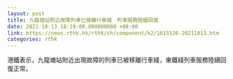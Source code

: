 ```yaml
---
layout: post
title: 九龍塘站附近故障列車已移離行車綫　列車服務陸續回復
date: 2021-10-13 18:19:00.000000000 +08:00
link: https://news.rthk.hk/rthk/ch/component/k2/1615126-20211013.htm
categories: rthk
---
```


港鐵表示，九龍塘站附近出現故障的列車已被移離行車綫，東鐵綫列車服務陸續回復正常。
